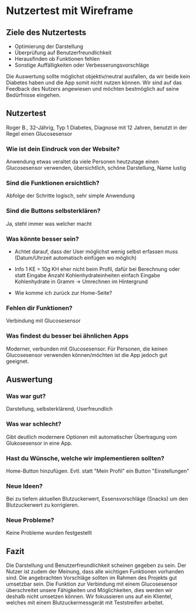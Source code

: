 # Nutzertest mit Wireframe
## Ziele des Nutzertests
- Optimierung der Darstellung
- Überprüfung auf Benutzerfreundlichkeit
- Herausfinden ob Funktionen fehlen
- Sonstige Auffälligkeiten oder Verbesserungsvorschläge 

Die Auswertung sollte möglichst objektiv/neutral ausfallen, da wir beide kein Diabetes haben und die App somit nicht nutzen können. Wir sind auf das Feedback des Nutzers angewiesen und möchten bestmöglich auf seine Bedürfnisse eingehen.

## Nutzertest
Roger B., 32-Jährig, Typ 1 Diabetes, Diagnose mit 12 Jahren, benutzt in der Regel einen Glucosesensor
### Wie ist dein Eindruck von der Website?
Anwendung etwas veraltet da viele Personen heutzutage einen Glucosesensor verwenden, übersichtlich, schöne Darstellung, Name lustig
### Sind die Funktionen ersichtlich?
Abfolge der Schritte logisch, sehr simple Anwendung
### Sind die Buttons selbsterklären?
Ja, steht immer was welcher macht
### Was könnte besser sein?
- Achtet darauf, dass der User möglichst wenig selbst erfassen muss (Datum/Uhrzeit automatisch einfügen wo möglich)
- Info 1 KE = 10g KH eher nicht beim Profil, dafür bei Berechnung oder statt Eingabe Anzahl Kohlenhydrateinheiten einfach Eingabe Kohlenhydrate in Gramm -> Umrechnen im Hintergrund

- Wie komme ich zurück zur Home-Seite?
### Fehlen dir Funktionen?
Verbindung mit Glucosesensor
### Was findest du besser bei ähnlichen Apps
Moderner, verbunden mit Glucosesensor. Für Personen, die keinen Glucosesensor verwenden können/möchten ist die App jedoch gut geeignet.

## Auswertung
### Was war gut?
Darstellung, selbsterklärend, Userfreundlich
### Was war schlecht?
Gibt deutlich modernere Optionen mit automatischer Übertragung vom Glukosesensor in eine App.
### Hast du Wünsche, welche wir implementieren sollten?
Home-Button hinzufügen. Evtl. statt "Mein Profil" ein Button "Einstellungen"
### Neue Ideen?
Bei zu tiefem aktuellen Blutzuckerwert, Essensvorschläge (Snacks) um den Blutzuckerwert zu korrigieren.
### Neue Probleme?
Keine Probleme wurden festgestellt

## Fazit
Die Darstellung und Benutzerfreundlichkeit scheinen gegeben zu sein. Der Nutzer ist zudem der Meinung, dass alle wichtigen Funktionen vorhanden sind.
Die angebrachten Vorschläge sollten im Rahmen des Projekts gut umsetzbar sein. Die Funktion zur Verbindung mit einem Glucosesensor überschreitet unsere Fähigkeiten und Möglichkeiten, dies werden wir deshalb nicht umsetzen können. Wir fokussieren uns auf ein Klientel, welches mit einem Blutzuckermessgerät mit Teststreifen arbeitet.